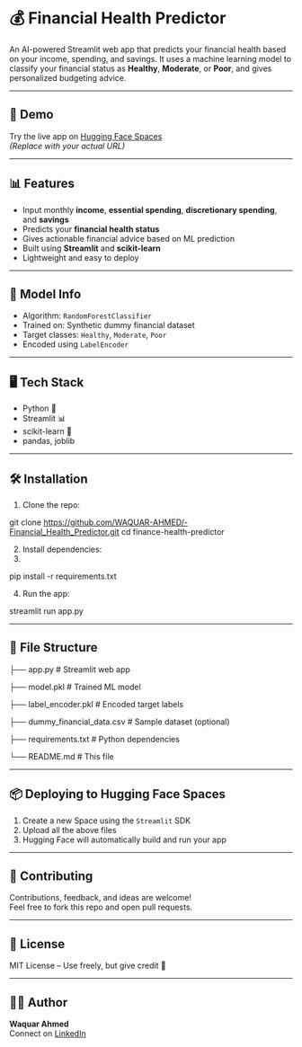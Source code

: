# 💰 Financial Health Predictor

An AI-powered Streamlit web app that predicts your financial health based on your income, spending, and savings. It uses a machine learning model to classify your financial status as **Healthy**, **Moderate**, or **Poor**, and gives personalized budgeting advice.

---

## 🚀 Demo

Try the live app on [Hugging Face Spaces](https://huggingface.co/spaces/waquarahmed/Financial_Health_Predictor)  
*(Replace with your actual URL)*

---

## 📊 Features

- Input monthly **income**, **essential spending**, **discretionary spending**, and **savings**
- Predicts your **financial health status**
- Gives actionable financial advice based on ML prediction
- Built using **Streamlit** and **scikit-learn**
- Lightweight and easy to deploy

---

## 🧠 Model Info

- Algorithm: `RandomForestClassifier`
- Trained on: Synthetic dummy financial dataset
- Target classes: `Healthy`, `Moderate`, `Poor`
- Encoded using `LabelEncoder`

---

## 🖥️ Tech Stack

- Python 🐍
- Streamlit 📊
- scikit-learn 🤖
- pandas, joblib

---

## 🛠️ Installation

1. Clone the repo:

git clone https://github.com/WAQUAR-AHMED/-Financial_Health_Predictor.git cd finance-health-predictor

2. Install dependencies:
3. 
pip install -r requirements.txt

4. Run the app:

  streamlit run app.py

---

## 📁 File Structure

├── app.py # Streamlit web app

├── model.pkl # Trained ML model

├── label_encoder.pkl # Encoded target labels

├── dummy_financial_data.csv # Sample dataset (optional)

├── requirements.txt # Python dependencies

└── README.md # This file

---

## 📦 Deploying to Hugging Face Spaces

1. Create a new Space using the `Streamlit` SDK  
2. Upload all the above files  
3. Hugging Face will automatically build and run your app

---

## 🤝 Contributing

Contributions, feedback, and ideas are welcome!  
Feel free to fork this repo and open pull requests.

---

## 📄 License

MIT License – Use freely, but give credit 🙌

---

## 🙋‍♂️ Author

**Waquar Ahmed**  
Connect on [LinkedIn](https://www.linkedin.com/in/waquar-ahmed)

